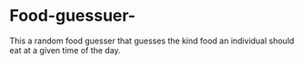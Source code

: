 # Food-guessuer-
This a random food guesser that guesses the kind food an individual should eat at a given time of the day.
